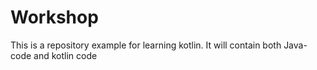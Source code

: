 # Workshop

This is a repository example for learning kotlin. It will contain both Java-code and kotlin code
